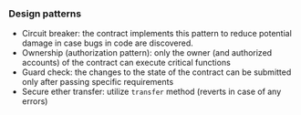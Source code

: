 ### Design patterns

* Circuit breaker: the contract implements this pattern to reduce potential damage in case bugs in code are discovered.
* Ownership (authorization pattern): only the owner (and authorized accounts) of the contract can execute critical functions
* Guard check: the changes to the state of the contract can be submitted only after passing specific requirements
* Secure ether transfer: utilize `transfer` method (reverts in case of any errors)
